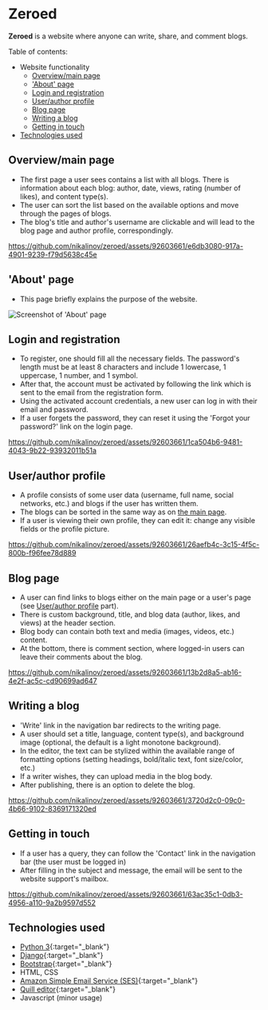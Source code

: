 # Zeroed
**Zeroed** is a website where anyone can write, share, and comment blogs. 

Table of contents:
* Website functionality
  * [Overview/main page](#overviewmain-page)
  * ['About' page](#about-page)
  * [Login and registration](#login-and-registration)
  * [User/author profile](#userauthor-profile)
  * [Blog page](#blog-page)
  * [Writing a blog](#writing-a-blog)
  * [Getting in touch](#getting-in-touch)
* [Technologies used](#technologies-used)


## Overview/main page
* The first page a user sees contains a list with all blogs. There is information about each blog: author, date, views, rating (number of likes), and content type(s). 
* The user can sort the list based on the available options and move through the pages of blogs. 
* The blog's title and author's username are clickable and will lead to the blog page and author profile, correspondingly.

https://github.com/nikalinov/zeroed/assets/92603661/e6db3080-917a-4901-9239-f79d5638c45e

## 'About' page
* This page briefly explains the purpose of the website.

![Screenshot of 'About' page](https://github.com/nikalinov/zeroed/assets/92603661/22fa7d9a-903b-49f5-9278-5b0f3099e440)

## Login and registration
* To register, one should fill all the necessary fields. The password's length must be at least 8 characters and include 1 lowercase, 1 uppercase, 1 number, and 1 symbol.
* After that, the account must be activated by following the link which is sent to the email from the registration form.
* Using the activated account credentials, a new user can log in with their email and password.
* If a user forgets the password, they can reset it using the 'Forgot your password?' link on the login page.

https://github.com/nikalinov/zeroed/assets/92603661/1ca504b6-9481-4043-9b22-93932011b51a

## User/author profile
* A profile consists of some user data (username, full name, social networks, etc.) and blogs if the user has written them.
* The blogs can be sorted in the same way as on [the main page](#overviewmain-page).
* If a user is viewing their own profile, they can edit it: change any visible fields or the profile picture.

https://github.com/nikalinov/zeroed/assets/92603661/26aefb4c-3c15-4f5c-800b-f96fee78d889

## Blog page
* A user can find links to blogs either on the main page or a user's page (see [User/author profile](#userauthor-profile) part).
* There is custom background, title, and blog data (author, likes, and views) at the header section.
* Blog body can contain both text and media (images, videos, etc.) content.
* At the bottom, there is comment section, where logged-in users can leave their comments about the blog.

https://github.com/nikalinov/zeroed/assets/92603661/13b2d8a5-ab16-4e2f-ac5c-cd90699ad647

## Writing a blog
* 'Write' link in the navigation bar redirects to the writing page.
* A user should set a title, language, content type(s), and background image (optional, the default is a light monotone background).
* In the editor, the text can be stylized within the available range of formatting options (setting headings, bold/italic text, font size/color, etc.)
* If a writer wishes, they can upload media in the blog body.
* After publishing, there is an option to delete the blog.

https://github.com/nikalinov/zeroed/assets/92603661/3720d2c0-09c0-4b66-9102-8369171320ed

## Getting in touch
* If a user has a query, they can follow the 'Contact' link in the navigation bar (the user must be logged in)
* After filling in the subject and message, the email will be sent to the website support's mailbox.

https://github.com/nikalinov/zeroed/assets/92603661/63ac35c1-0db3-4956-a110-9a2b9597d552

## Technologies used
* [Python 3](https://www.python.org/downloads/){:target="_blank"} 
* [Django](https://www.djangoproject.com/){:target="_blank"} 
* [Bootstrap](https://getbootstrap.com/){:target="_blank"} 
* HTML, CSS
* [Amazon Simple Email Service (SES)](https://aws.amazon.com/ses/){:target="_blank"} 
* [Quill editor](https://quilljs.com/){:target="_blank"} 
* Javascript (minor usage)
